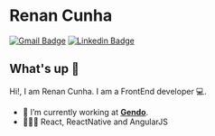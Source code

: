 <!--
### Hi there 👋
**sarkioja/sarkioja** is a ✨ _special_ ✨ repository because its `README.md` (this file) appears on your GitHub profile.

Here are some ideas to get you started:

- 🔭 I’m currently working on ...
- 🌱 I’m currently learning ...
- 👯 I’m looking to collaborate on ...
- 🤔 I’m looking for help with ...
- 💬 Ask me about ...
- 📫 How to reach me: ...
- 😄 Pronouns: ...
- ⚡ Fun fact: ...
-->


# Renan Cunha
[![Gmail Badge](https://img.shields.io/badge/-renan@renancunha.com-c14438?style=flat-square&logo=Gmail&logoColor=white&link=mailto:renan@renancunha.com)](mailto:renan@renancunha.com)
[![Linkedin Badge](https://img.shields.io/badge/-RenanCunha-blue?style=flat-square&logo=Linkedin&logoColor=white&link=https://www.linkedin.com/in/sarkioja/)](https://www.linkedin.com/in/sarkioja/) 

## What's up 👋
Hi!, I am Renan Cunha.
I am a FrontEnd developer 💻.

- 🚀 I’m currently working at **[Gendo](https://www.gendo.com.br/)**.
- 👨🏻‍💻 React, ReactNative and AngularJS
